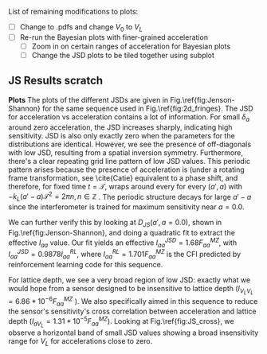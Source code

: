 List of remaining modifications to plots:
- [ ] Change to .pdfs and change $V_0$ to $V_L$
- [ ] Re-run the Bayesian plots with finer-grained acceleration
	- [ ] Zoom in on certain ranges of acceleration for Bayesian plots
	- [ ] Change the JSD plots to be tiled together using subplot

## JS Results scratch

**Plots**
The plots of the different JSDs  are given in Fig.\ref{fig:Jenson-Shannon} for the same sequence used in Fig.\ref{fig:2d_fringes}. 
The JSD for acceleration vs acceleration contains a lot of information. For small $\delta_a$ around zero acceleration, the JSD increases sharply, indicating high sensitivity. JSD is also only exactly zero when the parameters for the distributions are identical. However, we see the presence of off-diagonals with low JSD, resulting from a spatial inversion symmetry. Furthermore, there's a clear repeating grid line pattern of low JSD values.  This periodic pattern arises because the presence of acceleration is (under a rotating frame transformation, see \cite{Catie} equivalent to a phase shift, and therefore, for fixed time $t=\mathcal{T}$, wraps around every for every $(a',a)$ with $- k_L (a'-a)\mathcal{T}^2   = 2\pi n, n\in \mathbb{Z}$ . The periodic structure decays for large $a'-a$ since the interferometer is trained for maximum sensitivity near $a=0.0$.  

We can further verify this by looking at $D_{JS}(a',a=0.0)$, shown in Fig.\ref{fig:Jenson-Shannon}, and doing a quadratic fit to extract the effective $I_{aa}$ value. Our fit yields an effective $I^{JSD}_{aa}=1.68F^{MZ}_{aa}$, with $I^{JSD}_{aa}=0.9878I^{RL}_{aa}$, where $I^{RL}_{aa}=1.701 F^{MZ}_{aa}$ is the CFI predicted by reinforcement learning code for this sequence.

For lattice depth, we see a very broad region of low JSD: exactly what we would hope from a sensor designed to be insensitive to lattice depth ($I_{V_L V_L}= 6.86*10^{-6}F^{MZ}_{aa}$ ). We also  specifically aimed in this sequence to reduce the sensor's sensitivity's cross correlation between acceleration and lattice depth ($I_{aV_L}=1.31*10^{-5}F^{MZ}_{aa}$). Looking at Fig.\ref{fig:JS_cross}, we observe a horizontal band of small JSD values showing a broad insensitivity range for $V_L$ for accelerations close to zero.


